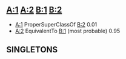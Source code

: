 ## [A:1](http://example.org/A/1) [A:2](http://example.org/A/2) [B:1](http://example.org/B/1) [B:2](http://example.org/B/2)

- [A:1](http://example.org/A/1) ProperSuperClassOf [B:2](http://example.org/B/2)		0.01
- [A:2](http://example.org/A/2) EquivalentTo [B:1](http://example.org/B/1)	(most probable)	0.95

## SINGLETONS


